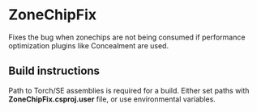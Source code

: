 # ZoneChipFix 

Fixes the bug when zonechips are not being consumed if performance optimization plugins like Concealment are used.

## Build instructions

Path to Torch/SE assemblies is required for a build. Either set paths with **ZoneChipFix.csproj.user** file, or use environmental variables.
